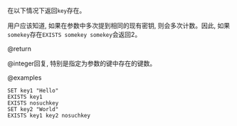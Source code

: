 在以下情况下返回`key`存在。

用户应该知道, 如果在参数中多次提到相同的现有密钥, 则会多次计数。因此, 如果`somekey`存在`EXISTS somekey somekey`会返回2。

@return

@integer回复, 特别是指定为参数的键中存在的键数。

@examples

```cli
SET key1 "Hello"
EXISTS key1
EXISTS nosuchkey
SET key2 "World"
EXISTS key1 key2 nosuchkey
```
